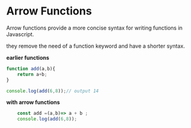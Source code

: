 # Arrow Functions

Arrow functions provide a more concise syntax for writing functions in Javascript.

they remove the need of a function keyword and have a shorter syntax.

**earlier functions**
```js
function add(a,b){
    return a+b;
}

console.log(add(6,8));// output 14
```

**with arrow functions**

```js
    const add =(a,b)=> a + b ;
    console.log(add(6,8));
```